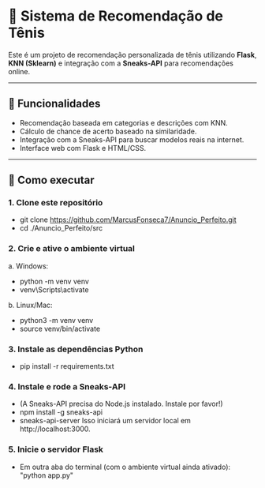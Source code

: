 # 👟 Sistema de Recomendação de Tênis

Este é um projeto de recomendação personalizada de tênis utilizando **Flask**, **KNN (Sklearn)** e integração com a **Sneaks-API** para recomendações online.

---

## 🔧 Funcionalidades

- Recomendação baseada em categorias e descrições com KNN.
- Cálculo de chance de acerto baseado na similaridade.
- Integração com a Sneaks-API para buscar modelos reais na internet.
- Interface web com Flask e HTML/CSS.

---

## 🚀 Como executar

### 1. Clone este repositório
- git clone https://github.com/MarcusFonseca7/Anuncio_Perfeito.git
- cd ./Anuncio_Perfeito/src

### 2. Crie e ative o ambiente virtual
   
  a. Windows:
  - python -m venv venv
  - venv\Scripts\activate

  
  b. Linux/Mac:
  - python3 -m venv venv  
  - source venv/bin/activate  

### 3. Instale as dependências Python
- pip install -r requirements.txt

### 4. Instale e rode a Sneaks-API
- (A Sneaks-API precisa do Node.js instalado. Instale por favor!)
- npm install -g sneaks-api
- sneaks-api-server
Isso iniciará um servidor local em http://localhost:3000.

### 5. Inicie o servidor Flask
- Em outra aba do terminal (com o ambiente virtual ainda ativado): "python app.py"

